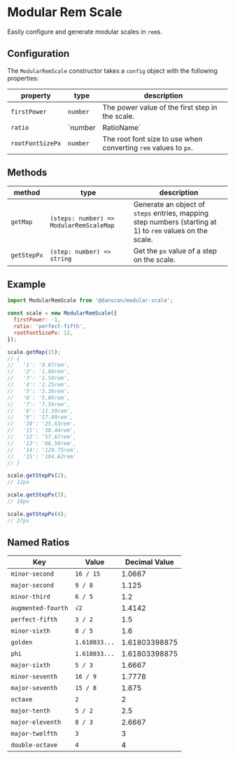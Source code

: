 # Modular Rem Scale
Easily configure and generate modular scales in `rem`s.

## Configuration
The `ModularRemScale` constructor takes a `config` object with the following properties:

| property | type | description |
|----------|------|-------------|
|`firstPower`|`number`|The power value of the first step in the scale.|
|`ratio`|`number | RatioName`|The ratio to use for the scale.|
|`rootFontSizePx`|`number`|The root font size to use when converting `rem` values to `px`.|

## Methods
| method | type | description |
|----------|------|-------------|
|`getMap`|`(steps: number) => ModularRemScaleMap`|Generate an object of `steps` entries, mapping step numbers (starting at 1) to `rem` values on the scale.|
|`getStepPx`|`(step: number) => string`|Get the `px` value of a step on the scale.|

## Example
```javascript
import ModularRemScale from '@danscan/modular-scale';

const scale = new ModularRemScale({
  firstPower: -1,
  ratio: 'perfect-fifth',
  rootFontSizePx: 12,
});

scale.getMap(15);
// {
//   '1': '0.67rem',
//   '2': '1.00rem',
//   '3': '1.50rem',
//   '4': '2.25rem',
//   '5': '3.38rem',
//   '6': '5.06rem',
//   '7': '7.59rem',
//   '8': '11.39rem',
//   '9': '17.09rem',
//   '10': '25.63rem',
//   '11': '38.44rem',
//   '12': '57.67rem',
//   '13': '86.50rem',
//   '14': '129.75rem',
//   '15': '194.62rem'
// }

scale.getStepPx(2);
// 12px

scale.getStepPx(3);
// 18px

scale.getStepPx(4);
// 27px
```

## Named Ratios

|       Key        |    Value    |   Decimal Value   |
|------------------|-------------|-------------------|
|`minor-second`    |`16 / 15`    |1.0667             |
|`major-second`    |`9 / 8`      |1.125              |
|`minor-third`     |`6 / 5`      |1.2                |
|`augmented-fourth`|`√2`         |1.4142             |
|`perfect-fifth`   |`3 / 2`      |1.5                |
|`minor-sixth`     |`8 / 5`      |1.6                |
|`golden`          |`1.618033...`|1.61803398875      |
|`phi`             |`1.618033...`|1.61803398875      |
|`major-sixth`     |`5 / 3`      |1.6667             |
|`minor-seventh`   |`16 / 9`     |1.7778             |
|`major-seventh`   |`15 / 8`     |1.875              |
|`octave`          |`2`          |2                  |
|`major-tenth`     |`5 / 2`      |2.5                |
|`major-eleventh`  |`8 / 3`      |2.6667             |
|`major-twelfth`   |`3`          |3                  |
|`double-octave`   |`4`          |4                  |